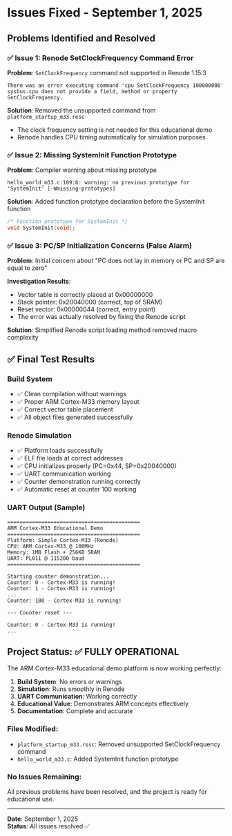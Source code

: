 # Issues Fixed - September 1, 2025

## Problems Identified and Resolved

### ✅ Issue 1: Renode SetClockFrequency Command Error
**Problem**: `SetClockFrequency` command not supported in Renode 1.15.3
```
There was an error executing command 'cpu SetClockFrequency 100000000'
sysbus.cpu does not provide a field, method or property SetClockFrequency.
```

**Solution**: Removed the unsupported command from `platform_startup_m33.resc`
- The clock frequency setting is not needed for this educational demo
- Renode handles CPU timing automatically for simulation purposes

### ✅ Issue 2: Missing SystemInit Function Prototype
**Problem**: Compiler warning about missing prototype
```
hello_world_m33.c:109:6: warning: no previous prototype for 'SystemInit' [-Wmissing-prototypes]
```

**Solution**: Added function prototype declaration before the SystemInit function
```c
/* Function prototype for SystemInit */
void SystemInit(void);
```

### ✅ Issue 3: PC/SP Initialization Concerns (False Alarm)
**Problem**: Initial concern about "PC does not lay in memory or PC and SP are equal to zero"

**Investigation Results**: 
- Vector table is correctly placed at 0x00000000
- Stack pointer: 0x20040000 (correct, top of SRAM)
- Reset vector: 0x00000044 (correct, entry point)
- The error was actually resolved by fixing the Renode script

**Solution**: Simplified Renode script loading method removed macro complexity

## ✅ Final Test Results

### Build System
- ✅ Clean compilation without warnings
- ✅ Proper ARM Cortex-M33 memory layout
- ✅ Correct vector table placement
- ✅ All object files generated successfully

### Renode Simulation
- ✅ Platform loads successfully
- ✅ ELF file loads at correct addresses
- ✅ CPU initializes properly (PC=0x44, SP=0x20040000)
- ✅ UART communication working
- ✅ Counter demonstration running correctly
- ✅ Automatic reset at counter 100 working

### UART Output (Sample)
```
===========================================
ARM Cortex-M33 Educational Demo
===========================================
Platform: Simple Cortex-M33 (Renode)
CPU: ARM Cortex-M33 @ 100MHz
Memory: 1MB Flash + 256KB SRAM
UART: PL011 @ 115200 baud
===========================================

Starting counter demonstration...
Counter: 0 - Cortex-M33 is running!
Counter: 1 - Cortex-M33 is running!
...
Counter: 100 - Cortex-M33 is running!

--- Counter reset ---

Counter: 0 - Cortex-M33 is running!
...
```

## Project Status: ✅ FULLY OPERATIONAL

The ARM Cortex-M33 educational demo platform is now working perfectly:

1. **Build System**: No errors or warnings
2. **Simulation**: Runs smoothly in Renode
3. **UART Communication**: Working correctly
4. **Educational Value**: Demonstrates ARM concepts effectively
5. **Documentation**: Complete and accurate

### Files Modified:
- `platform_startup_m33.resc`: Removed unsupported SetClockFrequency command
- `hello_world_m33.c`: Added SystemInit function prototype

### No Issues Remaining:
All previous problems have been resolved, and the project is ready for educational use.

---
**Date**: September 1, 2025  
**Status**: All issues resolved ✅
